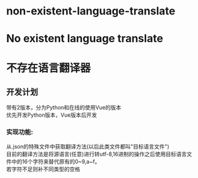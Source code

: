 # non-existent-language-translate
# No existent language translate
# 不存在语言翻译器
## 开发计划
带有2版本，分为Python和在线的使用Vue的版本  
优先开发Python版本，Vue版本后开发  
### 实现功能:  
从.json的特殊文件中获取翻译方法(以后此类文件都叫"目标语言文件")  
目前的翻译方法是将源语言(任意)进行转utf-8,16进制的操作之后使用目标语言文件中的16个字符来替代原有的0~9,a~f。  
若字符不足则补不同类型的空格  
